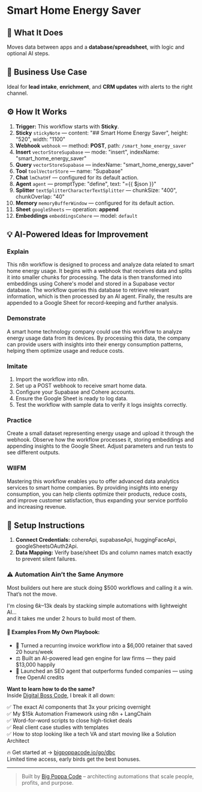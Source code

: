 # Smart Home Energy Saver
  ## 🚀 What It Does
  Moves data between apps and a **database/spreadsheet**, with logic and optional AI steps.
  
  ## 💼 Business Use Case
  Ideal for **lead intake**, **enrichment**, and **CRM updates** with alerts to the right channel.
  
  ## ⚙️ How It Works
  1. **Trigger:** This workflow starts with **Sticky**.
  2. **Sticky** `stickyNote` — content: "## Smart Home Energy Saver", height: "520", width: "1100"
3. **Webhook** `webhook` — method: **POST**, path: `/smart_home_energy_saver`
4. **Insert** `vectorStoreSupabase` — mode: "insert", indexName: "smart_home_energy_saver"
5. **Query** `vectorStoreSupabase` — indexName: "smart_home_energy_saver"
6. **Tool** `toolVectorStore` — name: "Supabase"
7. **Chat** `lmChatHf` — configured for its default action.
8. **Agent** `agent` — promptType: "define", text: "={{ $json }}"
9. **Splitter** `textSplitterCharacterTextSplitter` — chunkSize: "400", chunkOverlap: "40"
10. **Memory** `memoryBufferWindow` — configured for its default action.
11. **Sheet** `googleSheets` — operation: **append**
12. **Embeddings** `embeddingsCohere` — model: `default`
  
  ## 💡 AI-Powered Ideas for Improvement
  ### Explain
This n8n workflow is designed to process and analyze data related to smart home energy usage. It begins with a webhook that receives data and splits it into smaller chunks for processing. The data is then transformed into embeddings using Cohere's model and stored in a Supabase vector database. The workflow queries this database to retrieve relevant information, which is then processed by an AI agent. Finally, the results are appended to a Google Sheet for record-keeping and further analysis.

### Demonstrate
A smart home technology company could use this workflow to analyze energy usage data from its devices. By processing this data, the company can provide users with insights into their energy consumption patterns, helping them optimize usage and reduce costs.

### Imitate
1. Import the workflow into n8n.
2. Set up a POST webhook to receive smart home data.
3. Configure your Supabase and Cohere accounts.
4. Ensure the Google Sheet is ready to log data.
5. Test the workflow with sample data to verify it logs insights correctly.

### Practice
Create a small dataset representing energy usage and upload it through the webhook. Observe how the workflow processes it, storing embeddings and appending insights to the Google Sheet. Adjust parameters and run tests to see different outputs.

### WIIFM
Mastering this workflow enables you to offer advanced data analytics services to smart home companies. By providing insights into energy consumption, you can help clients optimize their products, reduce costs, and improve customer satisfaction, thus expanding your service portfolio and increasing revenue.
  
  ## 🔧 Setup Instructions
  1. **Connect Credentials:** cohereApi, supabaseApi, huggingFaceApi, googleSheetsOAuth2Api.
2. **Data Mapping:** Verify base/sheet IDs and column names match exactly to prevent silent failures.
  
### ⚠️ Automation Ain’t the Same Anymore

Most builders out here are stuck doing $500 workflows and calling it a win.  
That’s not the move.  

I'm closing $6k–$13k deals by stacking simple automations with lightweight AI...  
and it takes me under 2 hours to build most of them.

#### 🧠 Examples From My Own Playbook:
- 🔁 Turned a recurring invoice workflow into a $6,000 retainer that saved 20 hours/week  
- ⚖️ Built an AI-powered lead gen engine for law firms — they paid $13,000 happily  
- 🚀 Launched an SEO agent that outperforms funded companies — using free OpenAI credits  

**Want to learn how to do the same?**  
Inside [Digital Boss Code](https://bigpoppacode.io/go/dbc), I break it all down:

✅ The exact AI components that 3x your pricing overnight  
✅ My $15k Automation Framework using n8n + LangChain  
✅ Word-for-word scripts to close high-ticket deals  
✅ Real client case studies with templates  
✅ How to stop looking like a tech VA and start moving like a Solution Architect  

🔥 Get started at → [bigpoppacode.io/go/dbc](https://bigpoppacode.io/go/dbc)  
Limited time access, early birds get the best bonuses.

---
> Built by [Big Poppa Code](https://bigpoppacode.io) – architecting automations that scale people, profits, and purpose.
  